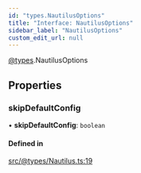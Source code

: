 ```yaml
---
id: "types.NautilusOptions"
title: "Interface: NautilusOptions"
sidebar_label: "NautilusOptions"
custom_edit_url: null
---
```


[@types](../modules/types.md).NautilusOptions

## Properties

### skipDefaultConfig

• **skipDefaultConfig**: `boolean`

#### Defined in

[src/@types/Nautilus.ts:19](https://github.com/deltaDAO/nautilus/blob/9e325d7/src/@types/Nautilus.ts#L19)
